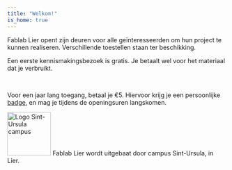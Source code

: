 ```yaml
---
title: "Welkom!"
is_home: true
---
```

<div class="narrow">
<p>
Fablab Lier opent zijn deuren voor alle geïnteresseerden om hun project te kunnen realiseren. Verschillende toestellen staan ter beschikking.
</p>
<p>
Een eerste kennismakingsbezoek is gratis. Je betaalt wel voor het materiaal dat je verbruikt.
</p>
</div>

<div class="imgwrapper wide">
	<span class="image hor">
		<img src="/images/fotos/IMG_20181112_162935.jpg" alt ="">
	</span>
	<span class="image ver">
		<img src="/images/fotos/IMG_20181112_180549.jpg" alt ="">
	</span>
	<span class="image hor">
		<img src="/images/uitrusting/ultimaker.jpg" alt ="">
	</span>
	<span class="image hor">
		<img src="/images/uitrusting/lasercutter.jpg" alt ="">
	</span>
	<span class="image hor">
		<img src="/images/fotos/IMG_20181112_162314.jpg" alt ="">
	</span>
</div>


<div class="narrow">
<p>
Voor een jaar lang toegang, betaal je €5. Hiervoor krijg je een persoonlijke <a href="/gebruik/badge">badge</a>, en mag je tijdens de openingsuren langskomen.
</p>
<p>
<img src="/images/SU-logo.png" width="100" class="img-left" alt="Logo Sint-Ursula campus">
Fablab Lier wordt uitgebaat door campus Sint-Ursula, in Lier. 
</p>
</div>

